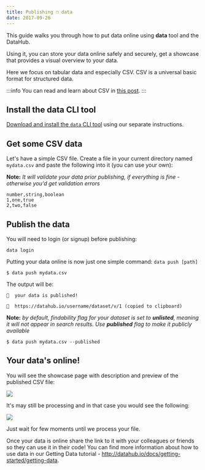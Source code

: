```yaml
---
title: Publishing ❒ data
date: 2017-09-26
---
```


This guide walks you through how to put data online using **data** tool and the DataHub.

Using it, you can store your data online safely and securely, get a showcase that provides a visual overview to your data.

Here we focus on tabular data and especially CSV. CSV is a universal basic format for structured data.

:::info
You can read and learn about CSV in [this post](/docs/data-packages/csv).
:::

## Install the data CLI tool

[Download and install the `data` CLI tool](/docs/getting-started/installing-data) using our separate instructions.

## Get some CSV data

Let's have a simple CSV file. Create a file in your current directory named `mydata.csv` and paste the following into it (you can use your own):

**Note:** *It will validate your data prior publishing, if everything is fine - otherwise you'd get validation errors*

```
number,string,boolean
1,one,true
2,two,false
```

## Publish the data

You will need to login (or signup) before publishing:

```
data login
```

Putting your data online is now just one simple command: `data push [path]`

```
$ data push mydata.csv
```

The output will be:

```cli-output
🙌  your data is published!

🔗  https://datahub.io/username/dataset/v/1 (copied to clipboard)
```

**Note:** *by default, findability flag for your dataset is set to **unlisted**, meaning it will not appear in search results. Use **published** flag to make it publicly available*

```
$ data push mydata.csv --published
```

## Your data's online!

You will see the showcase page with description and preview of the published CSV file:

![](/static/img/docs/showcase.png)

It's may still be processing and in that case you would see the following:

![](/static/img/docs/processing.png)

Just wait for few moments until we process your file.

Once your data is online share the link to it with your colleagues or friends so they can use it in their code! You can find more information about how to use data in our Getting Data tutorial - http://datahub.io/docs/getting-started/getting-data.
